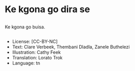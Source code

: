 # Ke kgona go dira se

##

##

##

##

##

##

##

##
Ke kgona go buisa.

##
* License: [CC-BY-NC]
* Text: Clare Verbeek, Thembani Dladla, Zanele Buthelezi
* Illustration: Cathy Feek
* Translation: Lorato Trok
* Language: tn
